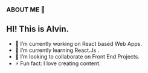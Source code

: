 ### ABOUT ME 💫

## HI! This is Alvin.
- 🔭 I’m currently working on React based Web Apps.
- 🌱 I’m currently learning React.Js .
- 👯 I’m looking to collaborate on Front End Projects.
- ⚡ Fun fact: I love creating content.
  

